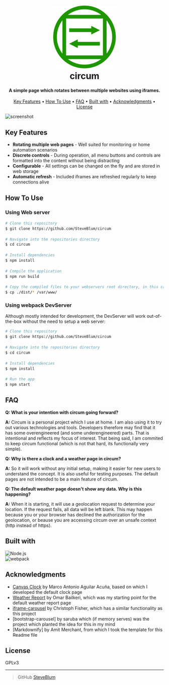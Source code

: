 
<h1 align="center">
  <br>
  <a href="https://github.com/SteveBlum/circum"><img src="./src/assets/logo.svg" alt="Markdownify" width="200"></a>
  <br>
  circum
  <br>
</h1>

<h4 align="center">A simple page which rotates between multiple websites using iframes.</h4>

<p align="center">
  <a href="#key-features">Key Features</a> •
  <a href="#how-to-use">How To Use</a> •
  <a href="#faq">FAQ</a> •
  <a href="#built-with">Built with</a> •
  <a href="#acknowledgments">Acknowledgments</a> •
  <a href="#license">License</a>
</p>

![screenshot](./src/assets/circum-demo.gif)

## Key Features

* **Rotating multiple web pages** - Well suited for monitoring or home automation scenarios 
* **Discrete controls** - During operation, all menu buttons and controls are formatted into the content without being distracting
* **Configurable** - All settings can be changed on the fly and are stored in web storage
* **Automatic refresh** - Included iframes are refreshed regularly to keep connections alive

## How To Use

### Using Web server
```bash
# Clone this repository
$ git clone https://github.com/SteveBlum/circum

# Navigate into the repositories directory
$ cd circum

# Install dependencies
$ npm install

# Compile the application
$ npm run build

# Copy the compiled files to your webservers root directory, in this case /var/www
$ cp ./dist/* /var/www/
```

### Using webpack DevServer
Although mostly intended for development, the DevServer will work out-of-the-box without the need to setup a web server:

```bash
# Clone this repository
$ git clone https://github.com/SteveBlum/circum

# Navigate into the repositories directory
$ cd circum

# Install dependencies
$ npm install

# Run the app
$ npm start
```

## FAQ

**Q: What is your intention with circum going forward?**

**A:** Circum is a personal project which I use at home. I am also using it to try out various technologies and tools. Developers therefore may find that it has some overengineered (and some underengineered) parts. That is intentional and reflects my focus of interest. That being said, I am commited to keep circum functional (which is not that hard, its functionally very simple).

**Q: Why is there a clock and a weather page in circum?**

**A:** So it will work without any initial setup, making it easier for new users to understand the concept. It is also useful for testing purposes. The default pages are not intended to be a main feature of circum.

**Q: The default weather page doesn't show any data. Why is this happening?**

**A:** When it is starting, it will use a geolocation request to determine your location. If the request fails, all data will be left blank. This may happen because you or your browser has declined the authorization for the geolocation, or beause you are accessing circum over an unsafe context (http instead of https).

## Built with

<img src="https://nodejs.org/static/images/logo.svg" alt="Node.js" height="40" /><br/>
<img src="https://raw.githubusercontent.com/webpack/media/master/logo/logo-on-dark-bg.svg" alt="webpack" height="100" />

## Acknowledgments

- [Canvas Clock](https://codepen.io/Maku2202/pen/MarRgK/) by Marco Antonio Aguilar Acuña, based on which I developed the default clock page
- [Weather Report](https://bbbootstrap.com/snippets/complete-weather-report-search-bar-32715352/) by Omar Bailkeri, which was my starting point for the default weather report page
- [iframe-carousel](https://github.com/alphafitch/iframe-carousel) by Christoph Fisher, which has a similar functionality as this project
- [bootstrap-carousel] by saruba which (if memory serves) was the project which planted the idea for this in my mind
- [Markdownify] by Amit Merchant, from which I took the template for this Readme file

## License

GPLv3

---

> GitHub [SteveBlum](https://github.com/SteveBlum)
